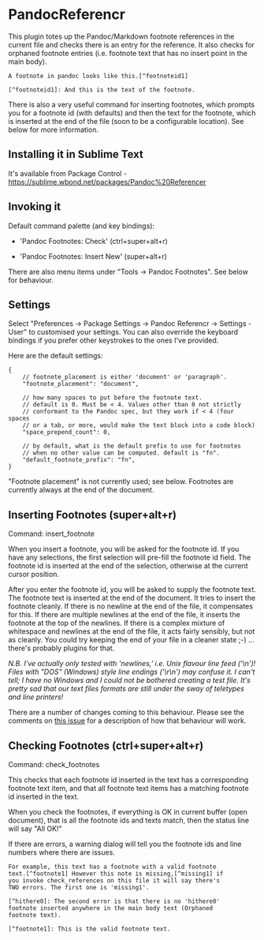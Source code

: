 PandocReferencr
===============

This plugin totes up the Pandoc/Markdown footnote references in the current  file  and checks there is an entry for the reference. It also checks for orphaned footnote entries (i.e. footnote text that has no insert point in the main body).

    A footnote in pandoc looks like this.[^footnoteid1]

    [^footnoteid1]: And this is the text of the footnote.

There is also a very useful command for inserting footnotes, which prompts you for a footnote id (with defaults) and then the text for the footnote, which is inserted at the end of the file (soon to be a configurable location). See below for more information.


Installing it in Sublime Text
-----------------------------

It's available from Package Control - https://sublime.wbond.net/packages/Pandoc%20Referencer


Invoking it
-----------

Default command palette (and key bindings):

* 'Pandoc Footnotes: Check' (ctrl+super+alt+r)

* 'Pandoc Footnotes: Insert New' (super+alt+r)

There are also menu items under "Tools -> Pandoc Footnotes". See below for behaviour.


Settings
--------

Select "Preferences -> Package Settings -> Pandoc Referencr -> Settings - User" to customised your settings. You can also override the keyboard bindings if you prefer other keystrokes to the ones I've provided.

Here are the default settings:

    {
        // footnote_placement is either 'document' or 'paragraph'. 
        "footnote_placement": "document",

        // how many spaces to put before the footnote text. 
        // default is 0. Must be < 4. Values other than 0 not strictly
        // conformant to the Pandoc spec, but they work if < 4 (four spaces
        // or a tab, or more, would make the text block into a code block)
        "space_prepend_count": 0,

        // by default, what is the default prefix to use for footnotes 
        // when no other value can be computed. default is "fn".
        "default_footnote_prefix": "fn",
    }

"Footnote placement" is not currently used; see below. Footnotes are currently always at the end of the document.


Inserting Footnotes (super+alt+r)
-------------------

Command: insert_footnote

When you insert a footnote, you will be asked for the footnote id. If you have any selections, the first selection will pre-fill the footnote id field. The footnote id is inserted at the end of the selection, otherwise at the current cursor position.

After you enter the footnote id, you will be asked to supply the footnote text. The footnote text is inserted at the end of the document. It tries to insert the footnote cleanly. If there is no newline at the end of the file, it compensates for this. If there are multiple newlines at the end of the file, it inserts the footnote at the top of the newlines. If there is a complex mixture of whitespace and newlines at the end of the file, it acts fairly sensibly, but not as cleanly. You could try keeping the end of your file in a cleaner state ;-) ... there's probably plugins for that.

*N.B. I've actually only tested with 'newlines,' i.e. Unix flavour line feed ('\n')! Files with "DOS" (Windows) style line endings ('\r\n') may confuse it. I can't tell; I have no Windows and I could not be bothered creating a test file. It's pretty sad that our text files formats are still under the sway of teletypes and line printers!*

There are a number of changes coming to this behaviour. Please see the comments on [this issue](https://github.com/scotartt/PandocReferencr/issues/1) for a description of how that behaviour will work.

Checking Footnotes (ctrl+super+alt+r)
------------------

Command: check_footnotes

This checks that each footnote id inserted in the text has a corresponding footnote text item, and that all footnote text items has a matching footnote id inserted in the text.

When you check the footnotes, if everything is OK in current buffer (open document), that is all the footnote ids and texts match, then the status line will say "All OK!"

If there are errors, a warning dialog will tell you the footnote ids and line numbers where there are issues.

    For example, this text has a footnote with a valid footnote 
    text.[^footnote1] However this note is missing,[^missing1] if 
    you invoke check_references on this file it will say there's 
    TWO errors. The first one is 'missing1'.

    [^hithere0]: The second error is that there is no 'hithere0'
    footnote inserted anywhere in the main body text (Orphaned 
    footnote text).

    [^footnote1]: This is the valid footnote text.

